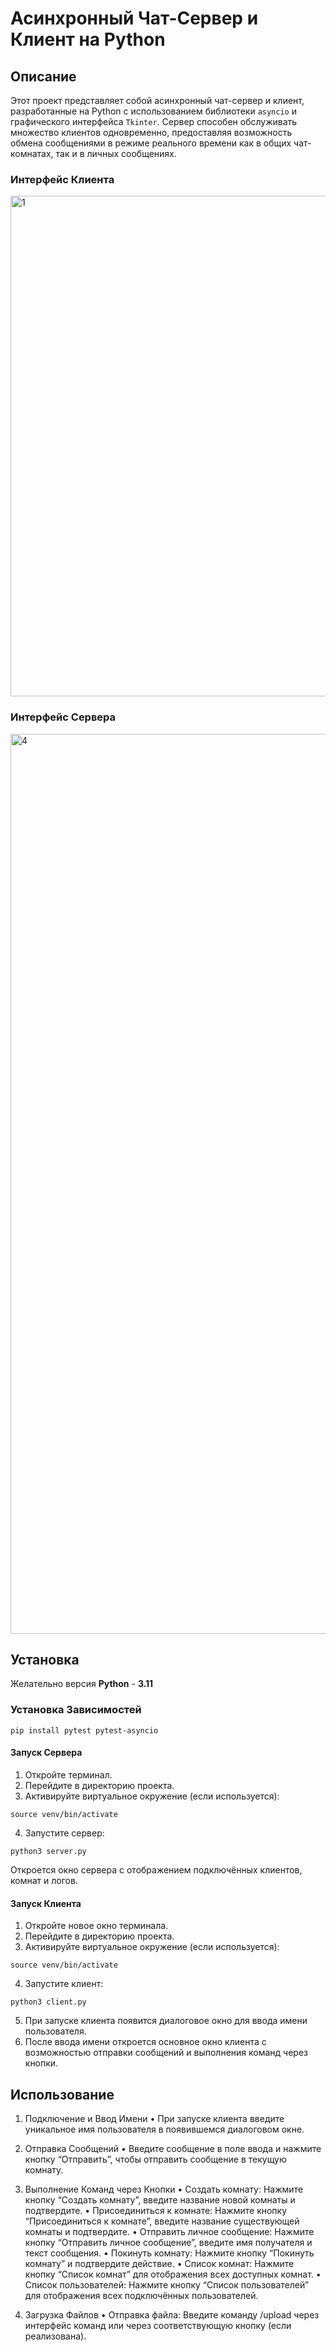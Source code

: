 # Асинхронный Чат-Сервер и Клиент на Python

## Описание

Этот проект представляет собой асинхронный чат-сервер и клиент, разработанные на Python с использованием библиотеки `asyncio` и графического интерфейса `Tkinter`. Сервер способен обслуживать множество клиентов одновременно, предоставляя возможность обмена сообщениями в режиме реального времени как в общих чат-комнатах, так и в личных сообщениях.

### Интерфейс Клиента
<img width="801" alt="1" src="https://github.com/user-attachments/assets/e69fdf2a-8a3e-43de-8ac9-ff0c6281f22f" />


### Интерфейс Сервера
<img width="1440" alt="4" src="https://github.com/user-attachments/assets/04b97451-5445-4725-a6f3-c26c72a299a9" />


## Установка

Желательно версия **Python** - **3.11**

### **Установка Зависимостей**

```
pip install pytest pytest-asyncio
```

#### Запуск Сервера
1.	Откройте терминал. 
2. Перейдите в директорию проекта. 
3. Активируйте виртуальное окружение (если используется):
```
source venv/bin/activate
```

4.	Запустите сервер:
```
python3 server.py
```

Откроется окно сервера с отображением подключённых клиентов, комнат и логов.

#### Запуск Клиента
1.	Откройте новое окно терминала.
2.  Перейдите в директорию проекта.
3.	Активируйте виртуальное окружение (если используется):
```
source venv/bin/activate
```

4.	Запустите клиент:
```
python3 client.py
```

5.	При запуске клиента появится диалоговое окно для ввода имени пользователя.
6.  После ввода имени откроется основное окно клиента с возможностью отправки сообщений и выполнения команд через кнопки.

## Использование

1. Подключение и Ввод Имени
	•	При запуске клиента введите уникальное имя пользователя в появившемся диалоговом окне.

2. Отправка Сообщений
	•	Введите сообщение в поле ввода и нажмите кнопку “Отправить”, чтобы отправить сообщение в текущую комнату.

3. Выполнение Команд через Кнопки
	•	Создать комнату: Нажмите кнопку “Создать комнату”, введите название новой комнаты и подтвердите.
	•	Присоединиться к комнате: Нажмите кнопку “Присоединиться к комнате”, введите название существующей комнаты и подтвердите.
	•	Отправить личное сообщение: Нажмите кнопку “Отправить личное сообщение”, введите имя получателя и текст сообщения.
	•	Покинуть комнату: Нажмите кнопку “Покинуть комнату” и подтвердите действие.
	•	Список комнат: Нажмите кнопку “Список комнат” для отображения всех доступных комнат.
	•	Список пользователей: Нажмите кнопку “Список пользователей” для отображения всех подключённых пользователей.

4. Загрузка Файлов
	•	Отправка файла: Введите команду /upload <filename> через интерфейс команд или через соответствующую кнопку (если реализована).
